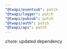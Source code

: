 ```yaml
---
"@twapi/eventsub": patch
"@twapi/logger": patch
"@twapi/pubsub": patch
"@twapi/auth": patch
"@twapi/api": patch
---
```


chore: updated dependency
